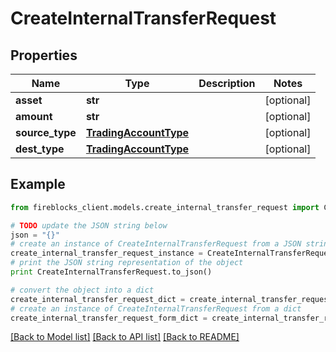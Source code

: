 # CreateInternalTransferRequest


## Properties

Name | Type | Description | Notes
------------ | ------------- | ------------- | -------------
**asset** | **str** |  | [optional] 
**amount** | **str** |  | [optional] 
**source_type** | [**TradingAccountType**](TradingAccountType.md) |  | [optional] 
**dest_type** | [**TradingAccountType**](TradingAccountType.md) |  | [optional] 

## Example

```python
from fireblocks_client.models.create_internal_transfer_request import CreateInternalTransferRequest

# TODO update the JSON string below
json = "{}"
# create an instance of CreateInternalTransferRequest from a JSON string
create_internal_transfer_request_instance = CreateInternalTransferRequest.from_json(json)
# print the JSON string representation of the object
print CreateInternalTransferRequest.to_json()

# convert the object into a dict
create_internal_transfer_request_dict = create_internal_transfer_request_instance.to_dict()
# create an instance of CreateInternalTransferRequest from a dict
create_internal_transfer_request_form_dict = create_internal_transfer_request.from_dict(create_internal_transfer_request_dict)
```
[[Back to Model list]](../README.md#documentation-for-models) [[Back to API list]](../README.md#documentation-for-api-endpoints) [[Back to README]](../README.md)


